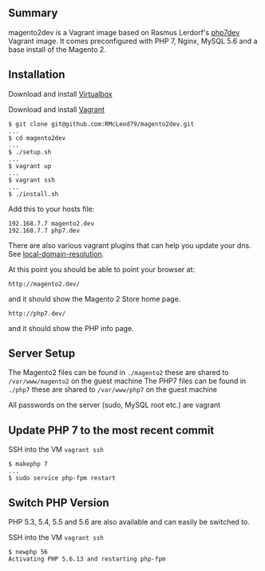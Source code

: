 ## Summary
magento2dev is a Vagrant image based on Rasmus Lerdorf's [php7dev](https://github.com/rlerdorf/php7dev) Vagrant image. It comes preconfigured with PHP 7, Nginx, MySQL 5.6 and a base install of the Magento 2.

## Installation

Download and install [Virtualbox](https://www.virtualbox.org/wiki/Downloads)

Download and install [Vagrant](https://www.vagrantup.com/downloads.html)

```
$ git clone git@github.com:RMcLeod79/magento2dev.git
...
$ cd magento2dev
...
$ ./setup.sh
...
$ vagrant up
...
$ vagrant ssh
...
$ ./install.sh
```

Add this to your hosts file:

```
192.168.7.7 magento2.dev
192.168.7.7 php7.dev
```

There are also various vagrant plugins that can help you update your dns. See [local-domain-resolution](https://github.com/mitchellh/vagrant/wiki/Available-Vagrant-Plugins#local-domain-resolution).  

At this point you should be able to point your browser at:

```
http://magento2.dev/
```

and it should show the Magento 2 Store home page.

```
http://php7.dev/
```

and it should show the PHP info page.

## Server Setup
The Magento2 files can be found in `./magento2` these are shared to `/var/www/magento2` on the guest machine
The PHP7 files can be found in `./php7` these are shared to `/var/www/php7` on the guest machine

All passwords on the server (sudo, MySQL root etc.) are vagrant

## Update PHP 7 to the most recent commit
SSH into the VM `vagrant ssh`

```
$ makephp 7
...
$ sudo service php-fpm restart
```

## Switch PHP Version
PHP 5.3, 5.4, 5.5 and 5.6 are also available and can easily be switched to.

SSH into the VM `vagrant ssh`

```
$ newphp 56
Activating PHP 5.6.13 and restarting php-fpm
```
